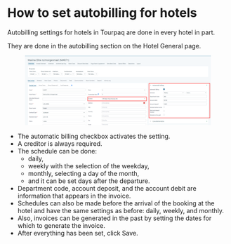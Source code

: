 # How to set autobilling for hotels

Autobilling settings for hotels in Tourpaq are done in every hotel in part.&#x20;

They are done in the autobilling section on the Hotel General page.&#x20;

<figure><img src="../.gitbook/assets/image (19) (1) (1) (1) (1) (1) (1) (1) (1) (1).png" alt=""><figcaption></figcaption></figure>

* The automatic billing checkbox activates the setting.&#x20;
* A creditor is always required.&#x20;
* The schedule can be done:
  * daily,&#x20;
  * weekly with the selection of the weekday,&#x20;
  * monthly, selecting a day of the month,&#x20;
  * and it can be set days after the departure.
* Department code, account deposit, and the account debit are information that appears in the invoice.&#x20;
* Schedules can also be made before the arrival of the booking at the hotel and have the same settings as before: daily, weekly, and monthly.&#x20;
* Also, invoices can be generated in the past by setting the dates for which to generate the invoice.&#x20;
* After everything has been set, click Save.
